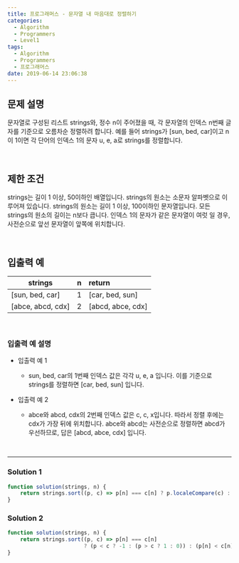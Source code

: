 ```yaml
---
title: 프로그래머스 - 문자열 내 마음대로 정렬하기
categories:
  - Algorithm
  - Programmers
  - Level1
tags:
  - Algorithm
  - Programmers
  - 프로그래머스
date: 2019-06-14 23:06:38
---
```



## 문제 설명
문자열로 구성된 리스트 strings와, 정수 n이 주어졌을 때, 각 문자열의 인덱스 n번째 글자를 기준으로 오름차순 정렬하려 합니다. 
예를 들어 strings가 [sun, bed, car]이고 n이 1이면 각 단어의 인덱스 1의 문자 u, e, a로 strings를 정렬합니다.

<!-- more -->
<br/>


## 제한 조건
strings는 길이 1 이상, 50이하인 배열입니다.
strings의 원소는 소문자 알파벳으로 이루어져 있습니다.
strings의 원소는 길이 1 이상, 100이하인 문자열입니다.
모든 strings의 원소의 길이는 n보다 큽니다.
인덱스 1의 문자가 같은 문자열이 여럿 일 경우, 사전순으로 앞선 문자열이 앞쪽에 위치합니다.

<br/>

## 입출력 예
| strings | n | return |
| --- | :---: | :--- |
| [sun, bed, car] | 1 | [car, bed, sun] |
| [abce, abcd, cdx] | 2 | [abcd, abce, cdx] |

<br/>

### 입출력 예 설명
- 입출력 예 1
	- sun, bed, car의 1번째 인덱스 값은 각각 u, e, a 입니다. 이를 기준으로 strings를 정렬하면 [car, bed, sun] 입니다.

- 입출력 예 2
	- abce와 abcd, cdx의 2번째 인덱스 값은 c, c, x입니다. 따라서 정렬 후에는 cdx가 가장 뒤에 위치합니다. 
	abce와 abcd는 사전순으로 정렬하면 abcd가 우선하므로, 답은 [abcd, abce, cdx] 입니다.

<br/>


---

### Solution 1
```javascript
function solution(strings, n) {
    return strings.sort((p, c) => p[n] === c[n] ? p.localeCompare(c) : p[n].localeCompare(c[n]))
}
```

### Solution 2
```javascript
function solution(strings, n) {
    return strings.sort((p, c) => p[n] === c[n] 
                        ? (p < c ? -1 : (p > c ? 1 : 0)) : (p[n] < c[n] ? -1 : (p[n] > c[n] ? 1 : 0)))
}
```
